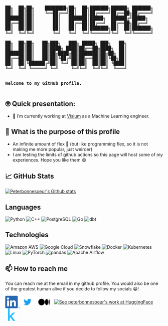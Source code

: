 <pre>
██╗  ██╗██╗    ████████╗██╗  ██╗███████╗██████╗ ███████╗    ███████╗███████╗██╗     ██╗      ██████╗ ██╗    ██╗
██║  ██║██║    ╚══██╔══╝██║  ██║██╔════╝██╔══██╗██╔════╝    ██╔════╝██╔════╝██║     ██║     ██╔═══██╗██║    ██║
███████║██║       ██║   ███████║█████╗  ██████╔╝█████╗      █████╗  █████╗  ██║     ██║     ██║   ██║██║ █╗ ██║
██╔══██║██║       ██║   ██╔══██║██╔══╝  ██╔══██╗██╔══╝      ██╔══╝  ██╔══╝  ██║     ██║     ██║   ██║██║███╗██║
██║  ██║██║       ██║   ██║  ██║███████╗██║  ██║███████╗    ██║     ███████╗███████╗███████╗╚██████╔╝╚███╔███╔╝
╚═╝  ╚═╝╚═╝       ╚═╝   ╚═╝  ╚═╝╚══════╝╚═╝  ╚═╝╚══════╝    ╚═╝     ╚══════╝╚══════╝╚══════╝ ╚═════╝  ╚══╝╚══╝ 
                                                                                                               
██╗  ██╗██╗   ██╗███╗   ███╗ █████╗ ███╗   ██╗
██║  ██║██║   ██║████╗ ████║██╔══██╗████╗  ██║
███████║██║   ██║██╔████╔██║███████║██╔██╗ ██║
██╔══██║██║   ██║██║╚██╔╝██║██╔══██║██║╚██╗██║
██║  ██║╚██████╔╝██║ ╚═╝ ██║██║  ██║██║ ╚████║
╚═╝  ╚═╝ ╚═════╝ ╚═╝     ╚═╝╚═╝  ╚═╝╚═╝  ╚═══╝
                                              
 
<strong>Welcome to my GitHub profile.</strong>

</pre>

## 🤓 Quick presentation:

- 🔭 I’m currently working at [Visium](https://www.visium.ch/) as a Machine Learning engineer.

## 🎯 What is the purpose of this profile

- An infinite amount of flex 💪 (but like programming flex, so it is not making me more popular, just weirder)
- I am testing the limits of github actions so this page will host some of my experiences. Hope you like them 😄

## &#x1f4c8; **GitHub Stats** 

<a href="https://github.com/peterbonnesoeur/peterbonnesoeur">
<img align="center" src="https://github-readme-stats.vercel.app/api?username=peterbonnesoeur&show_icons=true&line_height=27&theme=merko&count_private=true" alt="Peterbonnesoeur's Github stats" />
</a>




## Languages

![Python](https://img.shields.io/static/v1?style=for-the-badge&message=Python&color=3776AB&logo=Python&logoColor=FFFFFF&label=)
![C++](https://img.shields.io/static/v1?style=for-the-badge&message=C%2B%2B&color=00599C&logo=C%2B%2B&logoColor=FFFFFF&label=)
![PostgreSQL](https://img.shields.io/static/v1?style=for-the-badge&message=PostgreSQL&color=4169E1&logo=PostgreSQL&logoColor=FFFFFF&label=)
![Go](https://img.shields.io/static/v1?style=for-the-badge&message=Go&color=00ADD8&logo=Go&logoColor=FFFFFF&label=)
![dbt](https://img.shields.io/static/v1?style=for-the-badge&message=dbt&color=FF694B&logo=dbt&logoColor=FFFFFF&label=)

<!--![JavaScript](https://img.shields.io/badge/-JavaScript-000?&logo=JavaScript)
<>
-![Java](https://img.shields.io/badge/-Java-000?&logo=Java&logoColor=007396)
>>![TypeScript](https://img.shields.io/badge/-TypeScript-000?&logo=TypeScript)
>>![C++](https://img.shields.io/badge/-C++-000?&logo=c%2b%2b&logoColor=00599C)
>>![SQL](https://img.shields.io/badge/-SQL-000?&logo=MySQL)
>>![Swift](https://img.shields.io/badge/-Swift-000?&logo=Swift)
-->
## Technologies

![Amazon AWS](https://img.shields.io/static/v1?style=for-the-badge&message=Amazon+AWS&color=232F3E&logo=Amazon+AWS&logoColor=FFFFFF&label=)
![Google Cloud](https://img.shields.io/static/v1?style=for-the-badge&message=Google+Cloud&color=4285F4&logo=Google+Cloud&logoColor=FFFFFF&label=)
![Snowflake](https://img.shields.io/static/v1?style=for-the-badge&message=Snowflake&color=222222&logo=Snowflake&logoColor=29B5E8&label=)
![Docker](https://img.shields.io/static/v1?style=for-the-badge&message=Docker&color=2496ED&logo=Docker&logoColor=FFFFFF&label=)
![Kubernetes](https://img.shields.io/static/v1?style=for-the-badge&message=Kubernetes&color=326CE5&logo=Kubernetes&logoColor=FFFFFF&label=)
![Linux](https://img.shields.io/static/v1?style=for-the-badge&message=Linux&color=222222&logo=Linux&logoColor=FCC624&label=)
![PyTorch](https://img.shields.io/static/v1?style=for-the-badge&message=PyTorch&color=EE4C2C&logo=PyTorch&logoColor=FFFFFF&label=)
![pandas](https://img.shields.io/static/v1?style=for-the-badge&message=pandas&color=150458&logo=pandas&logoColor=FFFFFF&label=)
![Apache Airflow](https://img.shields.io/static/v1?style=for-the-badge&message=Apache+Airflow&color=017CEE&logo=Apache+Airflow&logoColor=FFFFFF&label=)


## 📫 **How to reach me**
You can reach me at the email in my github profile. You would also be one of the greatest human alive if you decide to follow my socials 	&#x1F601;!

[<img src="https://github.com/peterbonnesoeur/peterbonnesoeur/blob/main/social/linkedin.png" height="40em" align="center" alt="Follow peterbonnesoeur on LinkedIn" title="Follow peterbonnesoeur on LinkedIn (Face reveal imminent)"/>](https://www.linkedin.com/in/maxime-bonnesoeur/?locale=en_US)
[<img src="https://github.com/peterbonnesoeur/peterbonnesoeur/blob/main/social/twitter.svg" height="40em" align="center" alt="Follow peterbonnesoeur on Twitter" title="Follow peterbonnesoeur on Twitter"/>](https://twitter.com/peterbonnesoeu)
[<img src="https://github.com/peterbonnesoeur/peterbonnesoeur/blob/main/social/medium.svg" height="40em" align="center" alt="Follow peterbonnesoeur on Medium" title="Follow peterbonnesoeur on Medium"/>](https://medium.com/@peterbonnesoeur)
[<img src="https://github.com/peterbonnesoeur/peterbonnesoeur/blob/main/social/huggingface.png" height="40em" align="center" alt="See peterbonnesoeur's work at HuggingFace" title="See peterbonnesoeur's work at HuggingFace"/>](https://www.kaggle.com/peterbonnesoeur)
[<img src="https://github.com/peterbonnesoeur/peterbonnesoeur/blob/main/social/kaggle-icon.svg" height="40em" align="center" alt="FSee peterbonnesoeur's work on Kaggle" title="See peterbonnesoeur's work on Kaggle"/>](https://huggingface.co/peterbonnesoeur)
